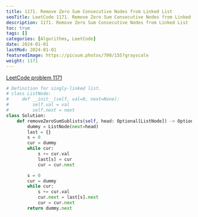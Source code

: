 ```yaml
---
title: 1171. Remove Zero Sum Consecutive Nodes from Linked List
seoTitle: LeetCode 1171. Remove Zero Sum Consecutive Nodes from Linked List | Python solution and explanation
description: 1171. Remove Zero Sum Consecutive Nodes from Linked List
toc: true
tags: []
categories: [Algorithms, LeetCode]
date: 2024-01-01
lastMod: 2024-01-01
featuredImage: https://picsum.photos/700/155?grayscale
weight: 1171
---
```


[LeetCode problem 1171](https://leetcode.com/problems/remove-zero-sum-consecutive-nodes-from-linked-list/)

```python
# Definition for singly-linked list.
# class ListNode:
#     def __init__(self, val=0, next=None):
#         self.val = val
#         self.next = next
class Solution:
    def removeZeroSumSublists(self, head: Optional[ListNode]) -> Optional[ListNode]:
        dummy = ListNode(next=head)
        last = {}
        s = 0
        cur = dummy
        while cur:
            s += cur.val
            last[s] = cur
            cur = cur.next

        s = 0 
        cur = dummy
        while cur:
            s += cur.val
            cur.next = last[s].next
            cur = cur.next
        return dummy.next
```
